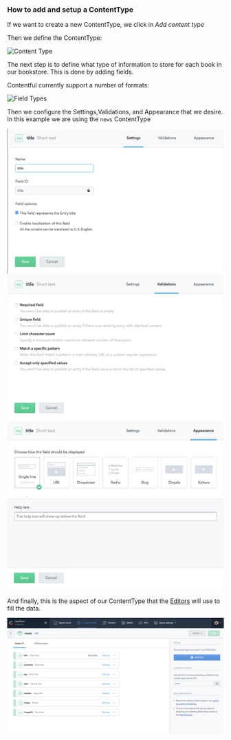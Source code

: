 ### How to add and setup a ContentType

If we want to create a new ContentType, we click in _Add content type_

Then we define the ContentType:

![Content Type](./images.addNewsContentType.png)

The next step is to define what type of information to store for each book in our bookstore. This is done by adding fields.

Contentful currently support a number of formats:

![Field Types](https://images.contentful.com/fo9twyrwpveg/1BNTuJBvOA6EMI8wyIqwqs/87df08a01bd5e9ec5fd7f0c862fd349a/4_Define_the_content_model.png)

Then we configure the Settings,Validations, and Appearance that we desire. In this example we are using the `news` ContentType

![Settings](./images/newsSettings.png)
![Validations](./images/newsValidations.png)
![Appearance](./images/newsAppearance.png)

And finally, this is the aspect of our ContentType that the [Editors](./CMS-Editors) will use to fill the data.

![News ContentType](./images/newsFields.png)